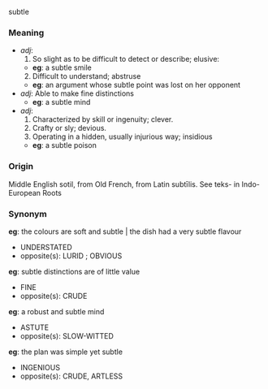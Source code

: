 subtle
### Meaning
+ _adj_:
   1. So slight as to be difficult to detect or describe; elusive:
    + __eg__: a subtle smile
   2. Difficult to understand; abstruse
    + __eg__: an argument whose subtle point was lost on her opponent
+ _adj_: Able to make fine distinctions
    + __eg__: a subtle mind
+ _adj_:
   1. Characterized by skill or ingenuity; clever.
   2. Crafty or sly; devious.
   3. Operating in a hidden, usually injurious way; insidious
    + __eg__: a subtle poison

### Origin

Middle English sotil, from Old French, from Latin subtīlis. See teks- in Indo-European Roots

### Synonym

__eg__: the colours are soft and subtle | the dish had a very subtle flavour

+ UNDERSTATED
+ opposite(s): LURID ; OBVIOUS

__eg__: subtle distinctions are of little value

+ FINE
+ opposite(s): CRUDE

__eg__: a robust and subtle mind

+ ASTUTE
+ opposite(s): SLOW-WITTED

__eg__: the plan was simple yet subtle

+ INGENIOUS
+ opposite(s): CRUDE, ARTLESS


